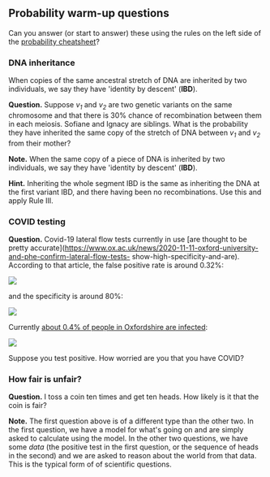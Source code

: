 ## Probability warm-up questions

Can you answer (or start to answer) these using the rules on the left side of the [probability
cheatsheet](../../notes/Probability%20cheatsheet.pdf)?

### DNA inheritance

When copies of the same ancestral stretch of DNA are inherited by two individuals, we say they have
'identity by descent' (**IBD**).

**Question.** Suppose <em>v<sub>1</sub></em> and <em>v<sub>2</sub></em> are two genetic variants on
the same chromosome and that there is 30% chance of recombination between them in each meiosis.
Sofiane and Ignacy are siblings. What is the probability they have inherited the same copy of the stretch of DNA between <em>v<sub>1</sub></em> and <em>v<sub>2</sub></em> from their mother?

**Note.** When the same copy of a piece of DNA is inherited by two individuals, we say they have 'identity by descent' (**IBD**). 

**Hint.** Inheriting the whole segment IBD is the same as inheriting the DNA at the first variant IBD, and there having been no recombinations.  Use this and apply Rule III.

### COVID testing

**Question.** Covid-19 lateral flow tests currently in use [are thought to be pretty
accurate](https://www.ox.ac.uk/news/2020-11-11-oxford-university-and-phe-confirm-lateral-flow-tests-
 show-high-specificity-and-are). According to that article, the false positive rate is around 0.32%:

<img src="https://render.githubusercontent.com/render/math?math=P(\text{positive}|\text{not infected}) = 0.0032">

and the specificity is around 80%:

<img src="https://render.githubusercontent.com/render/math?math=P(\text{positive}|\text{infected}) = 0.8">

Currently [about 0.4% of people in Oxfordshire are infected](https://phdashboard.oxfordshire.gov.uk):

<img src="https://render.githubusercontent.com/render/math?math=P(\text{infected}) = 0.004">

Suppose you test positive.  How worried are you that you have COVID?

### How fair is unfair?

**Question.** I toss a coin ten times and get ten heads.  How likely is it that the coin is fair?

**Note.** The first question above is of a different type than the other two. In the first
question, we have a model for what's going on and are simply asked to calculate using the model.  In the other two questions, we have some *data* (the positive test in the first question, or the sequence of heads in the second) and we are asked to reason about the world from that data.  This is the typical form of of scientific questions.

